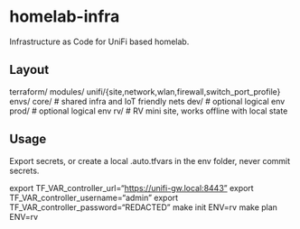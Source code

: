 # homelab-infra

Infrastructure as Code for UniFi based homelab.

## Layout
terraform/
modules/
unifi/{site,network,wlan,firewall,switch_port_profile}
envs/
core/   # shared infra and IoT friendly nets
dev/    # optional logical env
prod/   # optional logical env
rv/     # RV mini site, works offline with local state

## Usage
Export secrets, or create a local .auto.tfvars in the env folder, never commit secrets.

export TF_VAR_controller_url=“https://unifi-gw.local:8443”
export TF_VAR_controller_username=“admin”
export TF_VAR_controller_password=“REDACTED”
make init ENV=rv
make plan ENV=rv
